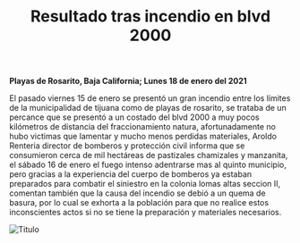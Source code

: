 ﻿---
layout: blog
title: "Resultado tras incendio en blvd 2000"
Date: 2021-01-18
categories: rosarito
permalink: /:categories/:title:output_ext
image:
alt: "Resultado tras incendio en blvd 2000"
autor:
---


**Playas de Rosarito, Baja California; Lunes 18 de enero del 2021** 


El pasado viernes 15 de enero se presentó un gran incendio entre los límites de la municipalidad de tijuana como de playas de rosarito, se  trataba de un percance que se presentó a un costado del blvd 2000 a muy pocos kilómetros de distancia del fraccionamiento natura, afortunadamente no hubo victimas que lamentar y mucho menos perdidas materiales, Aroldo Renteria director de bomberos y protección civil informa que se consumieron cerca de mil hectáreas de pastizales chamizales y manzanita, el sábado 16 de enero el fuego intenso adentrarse mas al quinto municipio, pero gracias a la experiencia del cuerpo de bomberos ya estaban preparados para combatir el siniestro en la colonia lomas altas seccion II, comentan también que la causa del incendio se debió a un quema de basura, por lo cual se exhorta a la población para que no realice estos inconscientes actos si no se tiene la preparación y materiales necesarios.





<div id="carouselExampleSlidesOnly" class="carousel slide" data-ride="carousel">
  <div class="carousel-inner">
    <div class="carousel-item active">
       <img class="d-block w-100" src="/img/cnr/.jpeg" loading="lazy"  alt="Titulo">
    </div>
  </div>
</div>